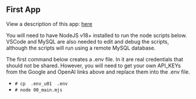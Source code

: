 
## First App

View a description of this app: [here](../../docs/setup/d01_first-app/d01-00_description.md)   

You will need to have NodeJS v18+ installed to run the node scripts below. VSCode and MySQL are also needed
to edit and debug the scripts, although the scripts will run using a remote MySQL database. 

The first command below creates a .env file.  In it are real credentials that should not be shared.  However,
you will need to get your own API_KEYs from the Google and OpenAI links above and replace them into the .env file. 

- `# cp  .env_u01  .env` 
- `# node 00_main.mjs`

